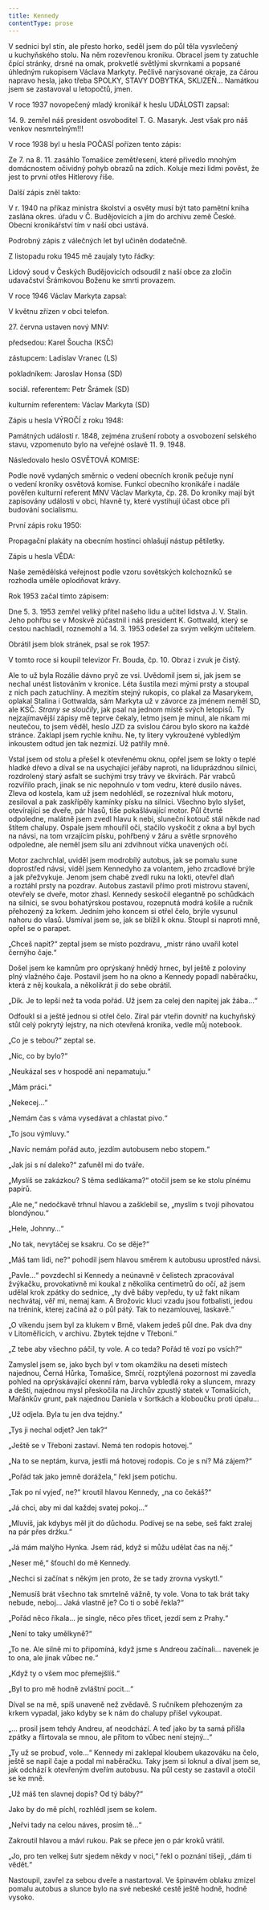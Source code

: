 ```yaml
---
title: Kennedy
contentType: prose
---
```


  

V sednici byl stín, ale přesto horko, seděl jsem do půl těla vysvlečený u kuchyňského stolu. Na něm rozevřenou kroniku. Obracel jsem ty zatuchle čpící stránky, drsné na omak, prokvetlé světlými skvrnkami a popsané úhledným rukopisem Václava Markyty. Pečlivě narýsované okraje, za čárou napravo hesla, jako třeba SPOLKY, STAVY DOBYTKA, SKLIZEŇ… Namátkou jsem se zastavoval u letopočtů, jmen.

V roce 1937 novopečený mladý kronikář k heslu UDÁLOSTI za­psal:

14\. 9. zemřel náš president osvoboditel T. G. Masaryk. Jest však pro náš venkov nesmrtelným!!!

V roce 1938 byl u hesla POČASÍ pořízen tento zápis:

Ze 7. na 8. 11. zasáhlo Tomašice zemětřesení, které přivedlo mnohým domácnostem očividný pohyb obrazů na zdích. Koluje mezi lidmi pověst, že jest to první otřes Hitlerovy říše.

Další zápis zněl takto:

V r. 1940 na příkaz ministra školství a osvěty musí být tato pamětní kniha zaslána okres. úřadu v Č. Budějovicích a jím do archivu země České. Obecní kronikářství tím v naší obci ustává.

Podrobný zápis z válečných let byl učiněn dodatečně.

Z listopadu roku 1945 mě zaujaly tyto řádky:

Lidový soud v Českých Budějovicích odsoudil z naší obce za zločin udavačství Šrámkovou Boženu ke smrti pro­vazem.

V roce 1946 Václav Markyta zapsal:

V květnu zřízen v obci telefon.

27\. června ustaven nový MNV:

předsedou: Karel Šoucha (KSČ)

zástupcem: Ladislav Vranec (LS)

pokladníkem: Jaroslav Honsa (SD)

sociál. referentem: Petr Šrámek (SD)

kulturním referentem: Václav Markyta (SD)

Zápis u hesla VÝROČÍ z roku 1948:

Památných událostí r. 1848, zejména zrušení roboty a osvobození selského stavu, vzpomenuto bylo na veřejné oslavě 11. 9. 1948.

Následovalo heslo OSVĚTOVÁ KOMISE:

Podle nově vydaných směrnic o vedení obecních kronik pečuje nyní o vedení kroniky osvětová komise. Funkcí obecního kronikáře i nadále pověřen kulturní referent MNV Václav Markyta, čp. 28. Do kroniky mají být zapisovány události v obci, hlavně ty, které vystihují účast obce při budování socialismu.

První zápis roku 1950:

Propagační plakáty na obecním hostinci ohlašují nástup pětiletky.

Zápis u hesla VĚDA:

Naše zemědělská veřejnost podle vzoru sovětských kolchozníků se rozhodla uměle oplodňovat krávy.

Rok 1953 začal tímto zápisem:

Dne 5. 3. 1953 zemřel veliký přítel našeho lidu a učitel lidstva J. V. Stalin. Jeho pohřbu se v Moskvě zúčastnil i náš president K. Gottwald, který se cestou nachladil, roznemohl a 14. 3. 1953 odešel za svým velkým učitelem.

Obrátil jsem blok stránek, psal se rok 1957:

V tomto roce si koupil televizor Fr. Bouda, čp. 10. Obraz i zvuk je čistý.

Ale to už byla Rozálie dávno pryč ze vsi. Uvědomil jsem si, jak jsem se nechal unést listováním v kronice. Léta šustila mezi mými prsty a stoupal z nich pach zatuchliny. A mezitím stejný rukopis, co plakal za Masarykem, oplakal Stalina i Gottwalda, sám Markyta už v závorce za jménem neměl SD, ale KSČ. _Strany se sloučily_, jak psal na jednom místě svých letopisů. Ty nejzajímavější zápisy mě teprve čekaly, letmo jsem je minul, ale nikam mi neutečou, to jsem věděl, heslo JZD za svislou čárou bylo skoro na každé stránce. Zaklapl jsem rychle knihu. Ne, ty litery vykroužené vybledlým inkoustem odtud jen tak nezmizí. Už patřily mně.

Vstal jsem od stolu a přešel k otevřenému oknu, opřel jsem se lokty o teplé hladké dřevo a díval se na usychající jeřáby naproti, na liduprázdnou silnici, rozdrolený starý asfalt se suchými trsy trávy ve škvírách. Pár vrabců rozvířilo prach, jinak se nic nepohnulo v tom vedru, které dusilo náves. Zleva od kostela, kam už jsem nedohlédl, se rozezníval hluk motoru, zesiloval a pak zaskřípěly kamínky písku na silnici. Všechno bylo slyšet, otevírající se dveře, pár hlasů, tiše pokašlávající motor. Půl čtvrté odpoledne, malátně jsem zvedl hlavu k nebi, sluneční kotouč stál někde nad štítem chalupy. Ospale jsem mhouřil oči, stačilo vyskočit z okna a byl bych na návsi, na tom vrzajícím písku, pohřbený v žáru a světle srpnového odpoledne, ale neměl jsem sílu ani zdvihnout víčka unavených očí.

Motor zachrchlal, uviděl jsem modrobílý autobus, jak se pomalu sune doprostřed návsi, viděl jsem Kennedyho za volantem, jeho zrcadlové brýle a jak přežvykuje. Jenom jsem chabě zvedl ruku na lokti, otevřel dlaň a roztáhl prsty na pozdrav. Autobus zastavil přímo proti mistrovu stavení, otevřely se dveře, motor zhasl. Kennedy seskočil elegantně po schůdkách na silnici, se svou bohatýrskou postavou, rozepnutá modrá košile a ručník přehozený za krkem. Jedním jeho koncem si otřel čelo, brýle vysunul nahoru do vlasů. Usmíval jsem se, jak se blížil k oknu. Stoupl si naproti mně, opřel se o parapet.

„Chceš napít?“ zeptal jsem se místo pozdravu, „mistr ráno uvařil kotel černýho čaje.“

Došel jsem ke kamnům pro oprýskaný hnědý hrnec, byl ještě z poloviny plný vlažného čaje. Postavil jsem ho na okno a Kennedy popadl naběračku, která z něj koukala, a několikrát ji do sebe obrátil.

„Dík. Je to lepší než ta voda pořád. Už jsem za celej den napitej jak žába…“

Odfoukl si a ještě jednou si otřel čelo. Zíral pár vteřin dovnitř na kuchyňský stůl celý pokrytý lejstry, na nich otevřená kronika, vedle můj notebook.

„Co je s tebou?“ zeptal se.

„Nic, co by bylo?“

„Neukázal ses v hospodě ani nepamatuju.“

„Mám práci.“

„Nekecej…“

„Nemám čas s váma vysedávat a chlastat pivo.“

„To jsou výmluvy.“

„Navíc nemám pořád auto, jezdím autobusem nebo stopem.“

„Jak jsi s ní daleko?“ zafuněl mi do tváře.

„Myslíš se zakázkou? S těma sedlákama?“ otočil jsem se ke stolu plnému papírů.

„Ale ne,“ nedočkavě trhnul hlavou a zašklebil se, „myslím s tvojí pihovatou blondýnou.“

„Hele, Johnny…“

„No tak, nevytáčej se ksakru. Co se děje?“

„Máš tam lidi, ne?“ pohodil jsem hlavou směrem k autobusu uprostřed návsi.

„Pavle…“ povzdechl si Kennedy a neúnavně v čelistech zpracovával žvýkačku, provokativně mi koukal z několika centimetrů do očí, až jsem udělal krok zpátky do sednice, „ty dvě báby vepředu, ty už fakt nikam nechvátaj, věř mi, nemaj kam. A Brožovic kluci vzadu jsou fotbalisti, jedou na trénink, kterej začíná až o půl pátý. Tak to nezamlouvej, laskavě.“

„O víkendu jsem byl za klukem v Brně, vlakem jedeš půl dne. Pak dva dny v Litoměřicích, v archivu. Zbytek tejdne v Třeboni.“

„Z tebe aby všechno páčil, ty vole. A co teda? Pořád tě vozí po vsích?“

Zamyslel jsem se, jako bych byl v tom okamžiku na deseti místech najednou, Černá Hůrka, Tomašice, Smrčí, rozptýlená pozornost mi zavedla pohled na oprýskávající okenní rám, barva vybledlá roky a sluncem, mrazy a dešti, najednou mysl přeskočila na Jirchův zpustlý statek v Tomašicích, Mařánkův grunt, pak najednou Daniela v šortkách a kloboučku proti úpalu…

„Už odjela. Byla tu jen dva tejdny.“

„Tys ji nechal odjet? Jen tak?“

„Ještě se v Třeboni zastaví. Nemá ten rodopis hotovej.“

„Na to se neptám, kurva, jestli má hotovej rodopis. Co je s ní? Má zájem?“

„Pořád tak jako jemně dorážela,“ řekl jsem potichu.

„Tak po ní vyjeď, ne?“ kroutil hlavou Kennedy, „na co čekáš?“

„Já chci, aby mi dal každej svatej pokoj…“

„Mluvíš, jak kdybys měl jít do důchodu. Podívej se na sebe, seš fakt zralej na pár přes držku.“

„Já mám malýho Hynka. Jsem rád, když si můžu udělat čas na něj.“

„Neser mě,“ šťouchl do mě Kennedy.

„Nechci si začínat s někým jen proto, že se tady zrovna vyskytl.“

„Nemusíš brát všechno tak smrtelně vážně, ty vole. Vona to tak brát taky nebude, neboj… Jaká vlastně je? Co ti o sobě řekla?“

„Pořád něco říkala… je single, něco přes třicet, jezdí sem z Prahy.“

„Není to taky umělkyně?“

„To ne. Ale silně mi to připomíná, když jsme s Andreou začínali… navenek je to ona, ale jinak vůbec ne.“

„Když ty o všem moc přemejšlíš.“

„Byl to pro mě hodně zvláštní pocit…“

Díval se na mě, spíš unaveně než zvědavě. S ručníkem přehozeným za krkem vypadal, jako kdyby se k nám do chalupy přišel vykoupat.

„… prosil jsem tehdy Andreu, ať neodchází. A teď jako by ta samá přišla zpátky a flirtovala se mnou, ale přitom to vůbec není stejný…“

„Ty už se probuď, vole…“ Kennedy mi zaklepal kloubem uka­zováku na čelo, ještě se napil čaje a podal mi naběračku. Taky jsem si loknul a díval jsem se, jak odchází k otevřeným dveřím autobusu. Na půl cesty se zastavil a otočil se ke mně.

„Už máš ten slavnej dopis? Od tý báby?“

Jako by do mě píchl, rozhlédl jsem se kolem.

„Neřvi tady na celou náves, prosím tě…“

Zakroutil hlavou a mávl rukou. Pak se přece jen o pár kroků vrátil.

„Jo, pro ten velkej šutr sjedem někdy v noci,“ řekl o poznání tišeji, „dám ti vědět.“

Nastoupil, zavřel za sebou dveře a nastartoval. Ve špinavém obla­ku zmizel pomalu autobus a slunce bylo na své nebeské cestě ještě hodně, hodně vysoko.
